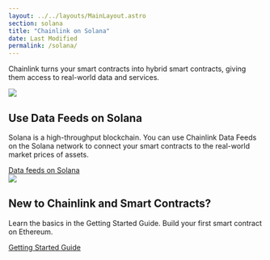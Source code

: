 ```yaml
---
layout: ../../layouts/MainLayout.astro
section: solana
title: "Chainlink on Solana"
date: Last Modified
permalink: /solana/
---
```


<div>
  <div class="markdown-body">
    <div class="cl-section-header">
      <p style="text-align:left;">
        Chainlink turns your smart contracts into hybrid smart contracts, giving them access to real-world data and services.
      </p>
    </div>
    <div class="cl-featuredcard">
      <div class="cl-card-text">
        <img
          src="/images/logos/solana.svg"
        />
        <h2>Use Data Feeds on Solana</h2>
        <p>
          Solana is a high-throughput blockchain. You can use Chainlink Data Feeds on the Solana network to connect your smart contracts to the real-world market prices of assets.
        </p>
        <a href="/docs/solana/using-data-feeds-solana/" class="cl-button--ghost">Data feeds on Solana</a>
      </div>
    </div>
    <div class="cl-featuredcard">
      <div class="cl-card-text">
        <div class="card-icon-wrapper">
          <img src="/images/card-icons/5f96ab4b4db522072b7ff30c_book-bookmark.svg" class="cl-image-featured"></img>
        </div>
        <h2>New to Chainlink and Smart Contracts?</h2>
        <p>
          Learn the basics in the Getting Started Guide. Build your first smart contract on Ethereum.
        </p>
        <a href="/docs/conceptual-overview/" class="cl-button--ghost">
          Getting Started Guide
        </a>
      </div>
    </div>
  </div>
</div>
